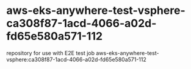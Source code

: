 # aws-eks-anywhere-test-vsphere-ca308f87-1acd-4066-a02d-fd65e580a571-112
repository for use with E2E test job aws-eks-anywhere-test-vsphere:ca308f87-1acd-4066-a02d-fd65e580a571-112
